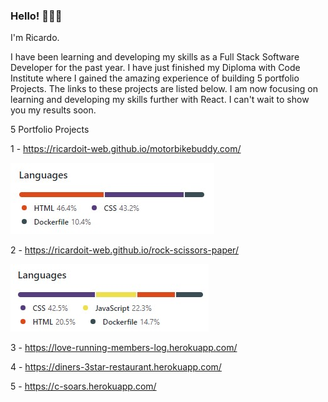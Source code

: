 ### Hello! 🙋🏻‍♂️

I'm Ricardo.

I have been learning and developing my skills as a Full Stack Software Developer for the past year.
I have just finished my Diploma with Code Institute where I gained the amazing experience of building 5 portfolio Projects. The links to these projects are listed below. I am now focusing on learning and developing my skills further with React. I can't wait to show you my results soon.



5 Portfolio Projects

1 - https://ricardoit-web.github.io/motorbikebuddy.com/  

![languages](Motorbike-buddy-languages-img.jpg)

2 - https://ricardoit-web.github.io/rock-scissors-paper/

![languages](rock-paper-scissors-languages-img.jpg)

3 - https://love-running-members-log.herokuapp.com/

4 - https://diners-3star-restaurant.herokuapp.com/

5 - https://c-soars.herokuapp.com/

<!--
**RicardoIT-Web/RicardoIT-Web** is a ✨ _special_ ✨ repository because its `README.md` (this file) appears on your GitHub profile.

Here are some ideas to get you started:

- 🔭 I’m currently working on ...
- 🌱 I’m currently learning ...
- 👯 I’m looking to collaborate on ...
- 🤔 I’m looking for help with ...
- 💬 Ask me about ...
- 📫 How to reach me: ...
- 😄 Pronouns: ...
- ⚡ Fun fact: ...
-->
